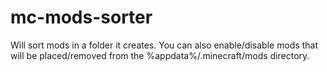 # mc-mods-sorter
Will sort mods in a folder it creates. You can also enable/disable mods that will be placed/removed from the %appdata%/.minecraft/mods directory.
